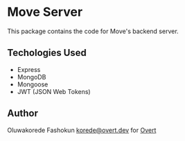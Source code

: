 # Move Server

This package contains the code for Move's backend server.

## Techologies Used

- Express
- MongoDB
- Mongoose
- JWT (JSON Web Tokens)

## Author

Oluwakorede Fashokun <korede@overt.dev> for [Overt](https://overt.dev)
